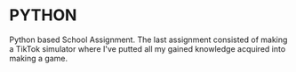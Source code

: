 # PYTHON
Python based School Assignment. The last assignment consisted of making a TikTok simulator where I've putted all my gained knowledge acquired into making a game.


